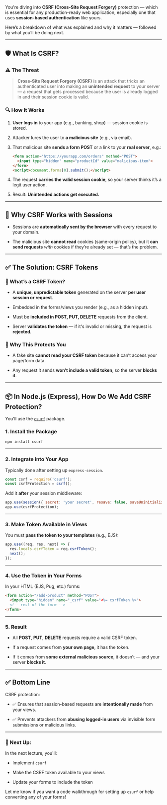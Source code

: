You're diving into **CSRF (Cross-Site Request Forgery)** protection — which is essential for any production-ready web application, especially one that uses **session-based authentication** like yours.

Here’s a breakdown of what was explained and why it matters — followed by what you’ll be doing next.

---

## 🛡️ What Is CSRF?

### ⚠️ The Threat

> **Cross-Site Request Forgery (CSRF)** is an attack that tricks an authenticated user into making an **unintended request** to your server — a request that gets processed because the user is already logged in and their session cookie is valid.

### 🔍 How It Works

1. **User logs in** to your app (e.g., banking, shop) — session cookie is stored.
    
2. Attacker lures the user to **a malicious site** (e.g., via email).
    
3. That malicious site **sends a form POST** or a link to your **real server**, e.g.:
    
    ```html
    <form action="https://yourapp.com/orders" method="POST">
      <input type="hidden" name="productId" value="malicious-item">
    </form>
    <script>document.forms[0].submit();</script>
    ```
    
4. The request **carries the valid session cookie**, so your server thinks it’s a legit user action.
    
5. Result: **Unintended actions get executed.**
    

---

## 🔐 Why CSRF Works with Sessions

- Sessions are **automatically sent by the browser** with every request to your domain.
    
- The malicious site **cannot read** cookies (same-origin policy), but it **can send requests** _with_ cookies if they’re already set — that’s the problem.
    

---

## ✅ The Solution: CSRF Tokens

### 🔑 What’s a CSRF Token?

- A **unique, unpredictable token** generated on the server **per user session or request**.
    
- Embedded in the forms/views you render (e.g., as a hidden input).
    
- Must be **included in POST, PUT, DELETE** requests from the client.
    
- Server **validates the token** — if it's invalid or missing, the request is **rejected**.
    

### 🚫 Why This Protects You

- A fake site **cannot read your CSRF token** because it can’t access your page/form data.
    
- Any request it sends **won’t include a valid token**, so the server **blocks it**.
    

---

## 📦 In Node.js (Express), How Do We Add CSRF Protection?

You'll use the [`csurf`](https://www.npmjs.com/package/csurf) package.

### 1. **Install the Package**

```bash
npm install csurf
```

---

### 2. **Integrate into Your App**

Typically done after setting up `express-session`.

```js
const csrf = require('csurf');
const csrfProtection = csrf();
```

Add it **after** your session middleware:

```js
app.use(session({ secret: 'your secret', resave: false, saveUninitialized: false }));
app.use(csrfProtection);
```

---

### 3. **Make Token Available in Views**

You must **pass the token to your templates** (e.g., EJS):

```js
app.use((req, res, next) => {
  res.locals.csrfToken = req.csrfToken();
  next();
});
```

---

### 4. **Use the Token in Your Forms**

In your HTML (EJS, Pug, etc.) forms:

```html
<form action="/add-product" method="POST">
  <input type="hidden" name="_csrf" value="<%= csrfToken %>">
  <!-- rest of the form -->
</form>
```

---

### 5. **Result**

- All **POST**, **PUT**, **DELETE** requests require a valid CSRF token.
    
- If a request comes from **your own page**, it has the token.
    
- If it comes from **some external malicious source**, it doesn’t — and your server **blocks it**.
    

---

## ✅ Bottom Line

CSRF protection:

- ✅ Ensures that session-based requests are **intentionally made** from your views.
    
- ✅ Prevents attackers from **abusing logged-in users** via invisible form submissions or malicious links.
    

---

### 📍 Next Up:

In the next lecture, you'll:

- Implement `csurf`
    
- Make the CSRF token available to your views
    
- Update your forms to include the token
    

Let me know if you want a code walkthrough for setting up `csurf` or help converting any of your forms!